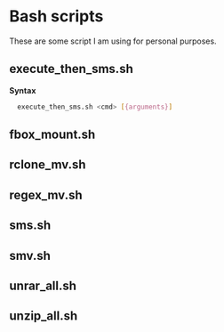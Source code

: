 # Bash scripts
These are some script I am using for personal purposes.

## execute_then_sms.sh

**Syntax**
```bash
  execute_then_sms.sh <cmd> [{arguments}]
```

## fbox_mount.sh

## rclone_mv.sh

## regex_mv.sh

## sms.sh

## smv.sh

## 

## unrar_all.sh

## unzip_all.sh
